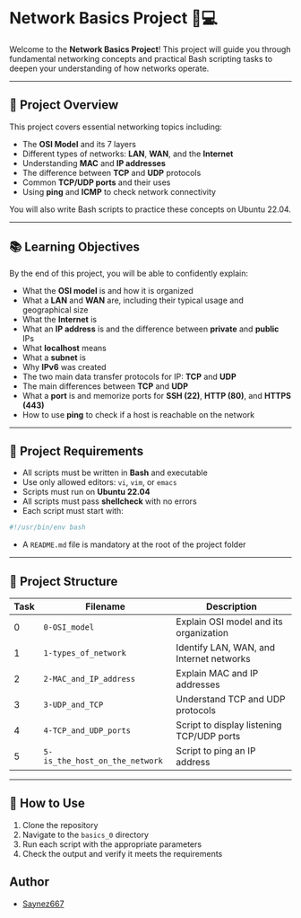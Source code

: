 # Network Basics Project 📡💻

Welcome to the **Network Basics Project**! This project will guide you through fundamental networking concepts and practical Bash scripting tasks to deepen your understanding of how networks operate.

---

## 🚀 Project Overview

This project covers essential networking topics including:

- The **OSI Model** and its 7 layers
- Different types of networks: **LAN**, **WAN**, and the **Internet**
- Understanding **MAC** and **IP addresses**
- The difference between **TCP** and **UDP** protocols
- Common **TCP/UDP ports** and their uses
- Using **ping** and **ICMP** to check network connectivity

You will also write Bash scripts to practice these concepts on Ubuntu 22.04.

---

## 📚 Learning Objectives

By the end of this project, you will be able to confidently explain:

- What the **OSI model** is and how it is organized
- What a **LAN** and **WAN** are, including their typical usage and geographical size
- What the **Internet** is
- What an **IP address** is and the difference between **private** and **public** IPs
- What **localhost** means
- What a **subnet** is
- Why **IPv6** was created
- The two main data transfer protocols for IP: **TCP** and **UDP**
- The main differences between **TCP** and **UDP**
- What a **port** is and memorize ports for **SSH (22)**, **HTTP (80)**, and **HTTPS (443)**
- How to use **ping** to check if a host is reachable on the network

---

## 📝 Project Requirements

- All scripts must be written in **Bash** and executable
- Use only allowed editors: `vi`, `vim`, or `emacs`
- Scripts must run on **Ubuntu 22.04**
- All scripts must pass **shellcheck** with no errors
- Each script must start with:

```sh
#!/usr/bin/env bash
```

- A `README.md` file is mandatory at the root of the project folder

---

## 📂 Project Structure

| Task | Filename                  | Description                                |
|-------|---------------------------|--------------------------------------------|
| 0     | `0-OSI_model`             | Explain OSI model and its organization     |
| 1     | `1-types_of_network`      | Identify LAN, WAN, and Internet networks   |
| 2     | `2-MAC_and_IP_address`    | Explain MAC and IP addresses                |
| 3     | `3-UDP_and_TCP`           | Understand TCP and UDP protocols            |
| 4     | `4-TCP_and_UDP_ports`     | Script to display listening TCP/UDP ports  |
| 5     | `5-is_the_host_on_the_network` | Script to ping an IP address             |

---

## 🎯 How to Use

1. Clone the repository  
2. Navigate to the `basics_0` directory  
3. Run each script with the appropriate parameters  
4. Check the output and verify it meets the requirements  

## Author
- [Saynez667](https://github.com/Saynez667)